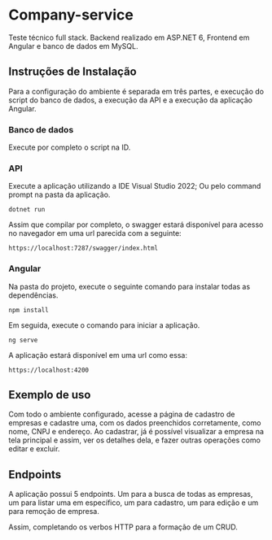 # Company-service

Teste técnico full stack. Backend realizado em ASP.NET 6, Frontend em Angular e banco de dados em MySQL.
## Instruções de Instalação

Para a configuração do ambiente é separada em três partes, e execução do script do banco de dados, a execução da API e a execução da aplicação Angular.

### Banco de dados
Execute por completo o script na ID.

### API
Execute a aplicação utilizando a IDE Visual Studio 2022;
Ou pelo command prompt na pasta da aplicação.

```
dotnet run
```
Assim que compilar por completo, o swagger estará disponível para acesso no navegador em uma url parecida com a seguinte:
```
https://localhost:7287/swagger/index.html
```

### Angular
Na pasta do projeto, execute o seguinte comando para instalar todas as dependências.

```
npm install
```
Em seguida, execute o comando para iniciar a aplicação.
```
ng serve
```
A aplicação estará disponível em uma url como essa:

```
https://localhost:4200
```

## Exemplo de uso
Com todo o ambiente configurado, acesse a página de cadastro de empresas e cadastre uma, com os dados preenchidos corretamente, como nome, CNPJ e endereço. Ao cadastrar, já é possível visualizar a empresa na tela principal e 
assim, ver os detalhes dela, e fazer outras operações como editar e excluir.

## Endpoints

A aplicação possui 5 endpoints. Um para a busca de todas as empresas, um para listar uma em específico, um para cadastro, um para edição e um para remoção de empresa.

Assim, completando os verbos HTTP para a formação de um CRUD.
